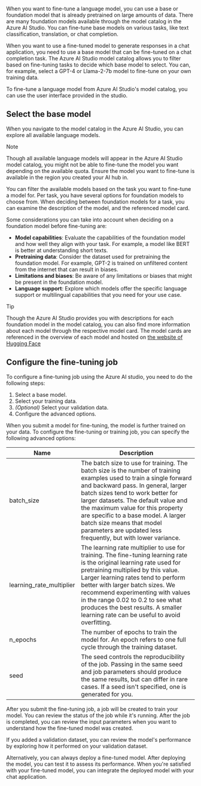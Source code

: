 When you want to fine-tune a language model, you can use a base or foundation model that is already pretrained on large amounts of data. There are many foundation models available through the model catalog in the Azure AI Studio. You can fine-tune base models on various tasks, like text classification, translation, or chat completion.

When you want to use a fine-tuned model to generate responses in a chat application, you need to use a base model that can be fine-tuned on a chat completion task. The Azure AI Studio model catalog allows you to filter based on fine-tuning tasks to decide which base model to select. You can, for example, select a GPT-4 or Llama-2-7b model to fine-tune on your own training data.

To fine-tune a language model from Azure AI Studio's model catalog, you can use the user interface provided in the studio.

## Select the base model

When you navigate to the model catalog in the Azure AI Studio, you can explore all available language models.

> [!Note]
> Though all available language models will appear in the Azure AI Studio model catalog, you might not be able to fine-tune the model you want depending on the available quota. Ensure the model you want to fine-tune is available in the region you created your AI hub in.

You can filter the available models based on the task you want to fine-tune a model for. Per task, you have several options for foundation models to choose from. When deciding between foundation models for a task, you can examine the description of the model, and the referenced model card.

Some considerations you can take into account when deciding on a foundation model before fine-tuning are:

- **Model capabilities**: Evaluate the capabilities of the foundation model and how well they align with your task. For example, a model like BERT is better at understanding short texts.
- **Pretraining data**: Consider the dataset used for pretraining the foundation model. For example, GPT-2 is trained on unfiltered content from the internet that can result in biases.
- **Limitations and biases**: Be aware of any limitations or biases that might be present in the foundation model.
- **Language support**: Explore which models offer the specific language support or multilingual capabilities that you need for your use case.

> [!Tip]
> Though the Azure AI Studio provides you with descriptions for each foundation model in the model catalog, you can also find more information about each model through the respective model card. The model cards are referenced in the overview of each model and hosted on [the website of Hugging Face](https://huggingface.co/models?azure-portal=true)

## Configure the fine-tuning job

To configure a fine-tuning job using the Azure AI studio, you need to do the following steps:

1. Select a base model.
1. Select your training data.
1. *(Optional)* Select your validation data.
1. Configure the advanced options.

When you submit a model for fine-tuning, the model is further trained on your data. To configure the fine-tuning or training job, you can specify the following advanced options:

|Name|Description|
|---|---|
|batch_size|The batch size to use for training. The batch size is the number of training examples used to train a single forward and backward pass. In general, larger batch sizes tend to work better for larger datasets. The default value and the maximum value for this property are specific to a base model. A larger batch size means that model parameters are updated less frequently, but with lower variance.|
|learning_rate_multiplier|The learning rate multiplier to use for training. The fine-tuning learning rate is the original learning rate used for pretraining multiplied by this value. Larger learning rates tend to perform better with larger batch sizes. We recommend experimenting with values in the range 0.02 to 0.2 to see what produces the best results. A smaller learning rate can be useful to avoid overfitting.|
|n_epochs|The number of epochs to train the model for. An epoch refers to one full cycle through the training dataset.|
|seed|The seed controls the reproducibility of the job. Passing in the same seed and job parameters should produce the same results, but can differ in rare cases. If a seed isn't specified, one is generated for you.|

After you submit the fine-tuning job, a job will be created to train your model. You can review the status of the job while it's running. After the job is completed, you can review the input parameters when you want to understand how the fine-tuned model was created.

If you added a validation dataset, you can review the model's performance by exploring how it performed on your validation dataset.

Alternatively, you can always deploy a fine-tuned model. After deploying the model, you can test it to assess its performance. When you're satisfied with your fine-tuned model, you can integrate the deployed model with your chat application.
